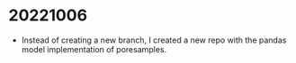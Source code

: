 # 20221006

* Instead of creating a new branch, I created a new repo with the pandas model implementation of poresamples.


